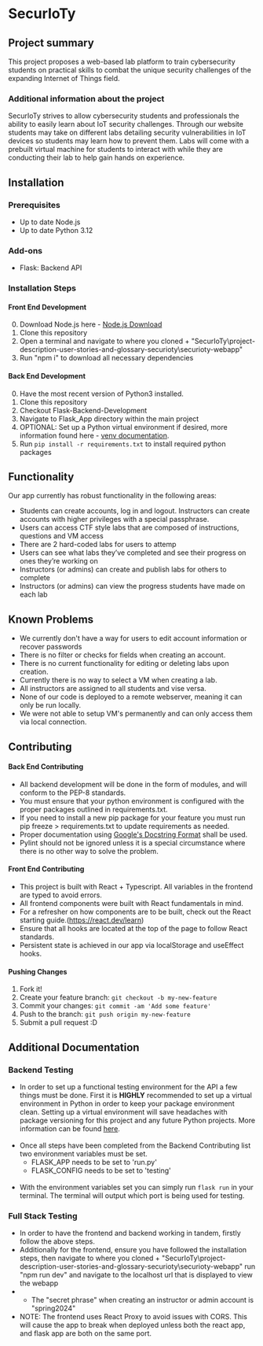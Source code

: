 # SecurIoTy

## Project summary

This project proposes a web-based lab platform to train cybersecurity students on practical skills to combat the unique security challenges of the expanding Internet of Things field.

### Additional information about the project

SecurIoTy strives to allow cybersecurity students and professionals the ability to easily learn about IoT security challenges. Through our website students may take on different labs detailing security vulnerabilities in IoT devices so students may learn how to prevent them. Labs will come with a prebuilt virtual machine for students to interact with while they are conducting their lab to help gain hands on experience.

## Installation

### Prerequisites

- Up to date Node.js
- Up to date Python 3.12

### Add-ons

- Flask: Backend API

### Installation Steps

#### Front End Development
0. Download Node.js here - [Node.js Download](https://nodejs.org/en/download)
1. Clone this repository
2. Open a terminal and navigate to where you cloned + "SecurIoTy\project-description-user-stories-and-glossary-securioty\securioty-webapp"
3. Run "npm i" to download all necessary dependencies


#### Back End Development
0. Have the most recent version of Python3 installed.
1. Clone this repository
2. Checkout Flask-Backend-Development
3. Navigate to Flask_App directory within the main project
4. OPTIONAL: Set up a Python virtual environment if desired, more information found here - [venv documentation](https://docs.python.org/3/library/venv.html).
5. Run `pip install -r requirements.txt` to install required python packages


## Functionality
Our app currently has robust functionality in the following areas:
* Students can create accounts, log in and logout. Instructors can create accounts with higher privileges with a special passphrase.
* Users can access CTF style labs that are composed of instructions, questions and VM access
* There are 2 hard-coded labs for users to attemp
* Users can see what labs they’ve completed and see their progress on ones they’re working on
* Instructors (or admins) can create and publish labs for others to complete
* Instructors (or admins) can view the progress students have made on each lab


## Known Problems
* We currently don't have a way for users to edit account information or recover passwords
* There is no filter or checks for fields when creating an account.
* There is no current functionality for editing or deleting labs upon creation.
* Currently there is no way to select a VM when creating a lab.
* All instructors are assigned to all students and vise versa.
* None of our code is deployed to a remote webserver, meaning it can only be run locally.
* We were not able to setup VM's permanently and can only access them via local connection.

## Contributing

#### Back End Contributing
- All backend development will be done in the form of modules, and will conform to the PEP-8 standards. 
- You must ensure that your python environment is configured with the proper packages outlined in requirements.txt. 
- If you need to install a new pip package for your feature you must run pip freeze > requirements.txt to update requirements as needed. 
- Proper documentation using [Google's Docstring Format](https://google.github.io/styleguide/pyguide.html) shall be used.
- Pylint should not be ignored unless it is a special circumstance where there is no other way to solve the problem.

#### Front End Contributing
- This project is built with React + Typescript. All variables in the frontend are typed to avoid errors.
- All frontend components were built with React fundamentals in mind.
- For a refresher on how components are to be built, check out the React starting guide.(https://react.dev/learn)
- Ensure that all hooks are located at the top of the page to follow React standards.
- Persistent state is achieved in our app via localStorage and useEffect hooks.

#### Pushing Changes
1. Fork it!
2. Create your feature branch: `git checkout -b my-new-feature`
3. Commit your changes: `git commit -am 'Add some feature'`
4. Push to the branch: `git push origin my-new-feature`
5. Submit a pull request :D

## Additional Documentation

### Backend Testing
- In order to set up a functional testing environment for the API a few things must be done. First it is **HIGHLY** 
recommended to set up a virtual environment in Python in order to keep your package environment clean. Setting up
a virtual environment will save headaches with package versioning for this project and any future Python projects.
More information can be found [here](https://docs.python.org/3/library/venv.html). </br></br>
- Once all steps have been completed from the Backend Contributing list two environment variables must be set.
  - FLASK_APP needs to be set to 'run.py'
  - FLASK_CONFIG needs to be set to 'testing' </br></br>
- With the environment variables set you can simply run `flask run` in your terminal. The terminal will output which
port is being used for testing.

### Full Stack Testing
- In order to have the frontend and backend working in tandem, firstly follow the above steps.
- Additionally for the frontend, ensure you have followed the installation steps, then navigate to where you cloned + "SecurIoTy\project-description-user-stories-and-glossary-securioty\securioty-webapp" run "npm run dev" and navigate to the localhost url that is displayed to view the webapp
- - The "secret phrase" when creating an instructor or admin account is "spring2024"
- NOTE: The frontend uses React Proxy to avoid issues with CORS. This will cause the app to break when deployed unless both the react app, and flask app are both on the same port.
